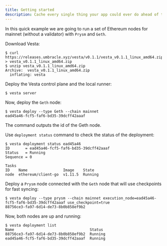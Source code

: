 ```yaml
---
title: Getting started
description: Cache every single thing your app could ever do ahead of time, so your code never even has to run at all.
---
```


In this quick example we are going to run a set of Ethereum nodes for mainnet (without a validator) with `Prysm` and `Geth`.

Download Vesta:

```shell-session
$ curl https://releases.umbracle.xyz/vesta/v0.1.1/vesta_v0.1.1_linux_amd64.zip > vesta_v0.1.1_linux_amd64.zip
$ unzip vesta_v0.1.1_linux_amd64.zip
Archive:  vesta_v0.1.1_linux_amd64.zip
  inflating: vesta
```

Deploy the Vesta control plane and the local runner:

```shell-session
$ vesta server
```

Now, deploy the `Geth` node:

```shell-session
$ vesta deploy --type Geth --chain mainnet
ead45a46-fcf5-faf6-bd35-39dcff42aaaf
```

The command outputs the id of the Geth node.

Use `deployment status` command to check the status of the deployment:

```shell-session
$ vesta deployment status ead45a46
ID       = ead45a46-fcf5-faf6-bd35-39dcff42aaaf
Status   = Running
Sequence = 0

Tasks
ID    Name                Image    State
node  ethereum/client-go  v1.11.5  Running
```

Deploy a `Prysm` node connected with the `Geth` node that will use checkpoints for fast syncing:

```shell-session
$ vesta deploy --type prysm --chain mainnet execution_node=ead45a46-fcf5-faf6-bd35-39dcff42aaaf use_checkpoint=true
88756ce3-fa97-6d14-de73-8b0b858ef9b2
```

Now, both nodes are up and running:

```shell-session
$ vesta deployment list
Name                                  Status
88756ce3-fa97-6d14-de73-8b0b858ef9b2  Running
ead45a46-fcf5-faf6-bd35-39dcff42aaaf  Running
```
